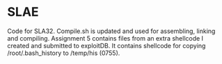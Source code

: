 # SLAE
Code for SLA32.
Compile.sh is updated and used for assembling, linking and compiling. 
Assignment 5 contains files from an extra shellcode I created and submitted to exploitDB. It contains shellcode for copying /root/.bash_history to /temp/his (0755).

